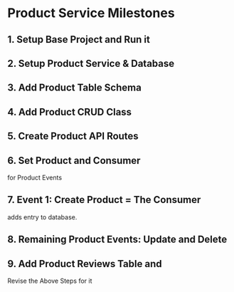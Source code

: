 # Product Service Milestones


## 1. Setup Base Project and Run it


## 2. Setup Product Service & Database


## 3. Add Product Table Schema


## 4. Add Product CRUD Class


## 5. Create Product API Routes


## 6. Set Product and Consumer 
for Product Events


## 7. Event 1: Create Product = The Consumer
adds entry to database.


## 8. Remaining Product Events: Update and Delete


## 9. Add Product Reviews Table and 
Revise the Above Steps for it